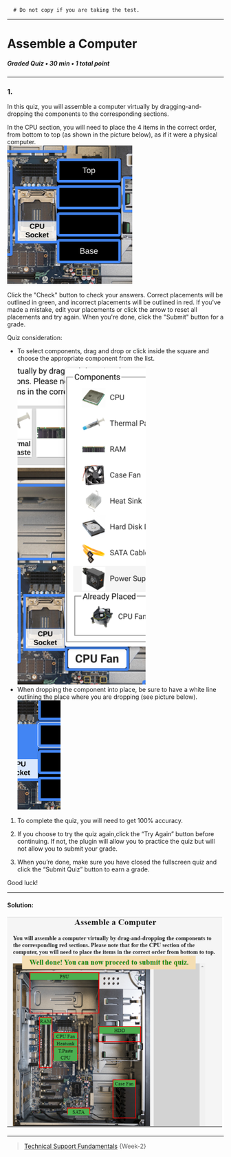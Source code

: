 ```
  # Do not copy if you are taking the test.
```
--- 

# Assemble a Computer
##### Graded Quiz • 30 min • 1 total point 
----- 
  

### 1. 
In this quiz, you will assemble a computer virtually by dragging-and-dropping the components to the corresponding  sections.

In the CPU section, you will need to place the 4 items in the correct order, from bottom to top (as shown in the picture below), as if it were a physical computer.    
![Assemble-a-Computer-img-1](Media/Assemble-a-Computer-img-1.png)   

Click the "Check" button to check your answers. Correct placements will be outlined in green, and incorrect placements will be outlined in red. If you've made a mistake, edit your placements or click the arrow to reset all placements and try again. When you're done, click the "Submit" button for a grade.

Quiz consideration:

  - To select components, drag and drop or click inside the square and choose the appropriate component from the list.   
     ![Assemble-a-Computer-img-2](Media/Assemble-a-Computer-img-2.png)   
  - When dropping the component into place, be sure to have a white line outlining the place where you are dropping (see picture below). 
     ![Assemble-a-Computer-img-3](Media/Assemble-a-Computer-img-3.png)   


1. To complete the quiz, you will need to get 100% accuracy.

1. If you choose to try the quiz again,click the “Try Again” button before continuing. If not, the plugin will allow you to practice the quiz but will not allow you to submit your grade.

1. When you’re done, make sure you have closed the fullscreen quiz and click the “Submit Quiz” button to earn a grade.

Good luck!


-----------------   

#### Solution: 
![Assemble-a-Computer-img-4](Media/Assemble-a-Computer-img-4.png) 






--- 
> [Technical Support Fundamentals](https://www.coursera.org/learn/technical-support-fundamentals/) {Week-2}
